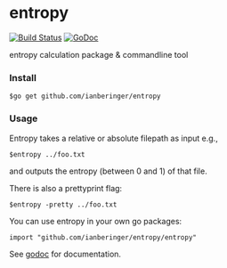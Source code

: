 # entropy
[![Build Status](https://travis-ci.org/ianberinger/entropy.svg?branch=master)](https://travis-ci.org/ianberinger/entropy) [![GoDoc](https://godoc.org/github.com/ianberinger/entropy?status.svg)](https://godoc.org/github.com/ianberinger/entropy/entropy)

entropy calculation package & commandline tool

### Install
	$go get github.com/ianberinger/entropy

### Usage
Entropy takes a relative or absolute filepath as input e.g.,

	$entropy ../foo.txt

and outputs the entropy (between 0 and 1) of that file.

There is also a prettyprint flag:

	$entropy -pretty ../foo.txt

You can use entropy in your own go packages:

	import "github.com/ianberinger/entropy/entropy"

See [godoc](http://godoc.org/github.com/ianberinger/entropy/entropy) for documentation.
